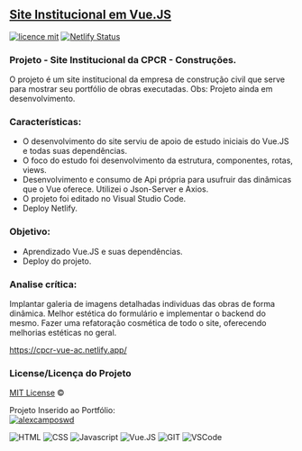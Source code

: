 ## <a href="https://cpcr-vue-ac.netlify.app/">Site Institucional em Vue.JS</a>
[![licence mit](https://img.shields.io/badge/licence-MIT-blue.svg)](https://github.com/alexcamposwd/site-vue/blob/main/LICENSE) 
[![Netlify Status](https://api.netlify.com/api/v1/badges/373a3c34-8dac-4be3-8f5a-f05b56352cd2/deploy-status)](https://app.netlify.com/sites/cpcr-vue-ac/deploys)

### Projeto - Site Institucional da CPCR - Construções.

O projeto é um site institucional da empresa de construção civil que serve para mostrar seu portfólio de obras executadas.
Obs: Projeto ainda em desenvolvimento.

### Características:

- O desenvolvimento do site serviu de apoio de estudo iniciais do Vue.JS e todas suas dependências.
- O foco do estudo foi desenvolvimento da estrutura, componentes, rotas, views.
- Desenvolvimento e consumo de Api própria para usufruir das dinâmicas que o Vue oferece. Utilizei o Json-Server e Axios.
- O projeto foi editado no Visual Studio Code.
- Deploy Netlify.

### Objetivo:

- Aprendizado Vue.JS e suas dependências.
- Deploy do projeto.

### Analise crítica:
Implantar galeria de imagens detalhadas individuas das obras de forma dinâmica.
Melhor estética do formulário e implementar o backend do mesmo.
Fazer uma refatoração cosmética de todo o site, oferecendo melhorias estéticas no geral.

https://cpcr-vue-ac.netlify.app/

### License/Licença do Projeto
[MIT License](./LICENSE) ©

Projeto Inserido ao Portfólio:<br/>
[![alexcamposwd]( https://img.shields.io/badge/-alexcamposwd-blue )](https://alexcamposwd.netlify.app/)

![HTML]( https://img.shields.io/badge/HTML5-E34F26?style=for-the-badge&logo=html5&logoColor=white )
![CSS](https://img.shields.io/badge/CSS3-1572B6?style=for-the-badge&logo=css3&logoColor=white )
![Javascript]( https://img.shields.io/badge/JavaScript-F7DF1E?style=for-the-badge&logo=javascript&logoColor=black) 
![Vue.JS]( https://img.shields.io/badge/Vue.js-35495E?style=for-the-badge&logo=vuedotjs&logoColor=4FC08D) 
![GIT]( https://img.shields.io/badge/Git-F05032?style=for-the-badge&logo=git&logoColor=white) 
![VSCode]( https://img.shields.io/badge/Visual_Studio_Code-0078D4?style=for-the-badge&logo=visual%20studio%20code&logoColor=white) 
